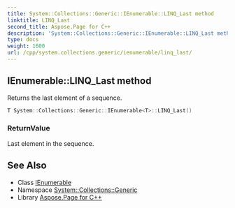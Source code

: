 ```yaml
---
title: System::Collections::Generic::IEnumerable::LINQ_Last method
linktitle: LINQ_Last
second_title: Aspose.Page for C++
description: 'System::Collections::Generic::IEnumerable::LINQ_Last method. Returns the last element of a sequence in C++.'
type: docs
weight: 1600
url: /cpp/system.collections.generic/ienumerable/linq_last/
---
```

## IEnumerable::LINQ_Last method


Returns the last element of a sequence.

```cpp
T System::Collections::Generic::IEnumerable<T>::LINQ_Last()
```


### ReturnValue

Last element in the sequence.

## See Also

* Class [IEnumerable](../)
* Namespace [System::Collections::Generic](../../)
* Library [Aspose.Page for C++](../../../)
